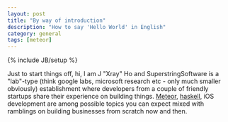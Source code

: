 ```yaml
---
layout: post
title: "By way of introduction"
description: "How to say 'Hello World' in English"
category: general
tags: [meteor]
---
```

{% include JB/setup %}

Just to start things off, hi, I am J "Xray" Ho and SuperstringSoftware is a "lab"-type (think google labs, 
microsoft research etc - only much smaller obviously) establishment where developers from a couple of friendly
startups share their experience on building things. [Meteor](http://meteor.com), [haskell](http://haskell.org),
iOS development are among possible topics you can expect mixed with ramblings on building businesses from scratch
now and then. 
